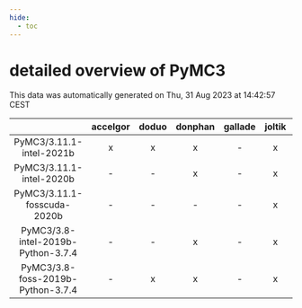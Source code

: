 ```yaml
---
hide:
  - toc
---
```


detailed overview of PyMC3
==========================


This data was automatically generated on Thu, 31 Aug 2023 at 14:42:57 CEST  

| |accelgor|doduo|donphan|gallade|joltik|skitty|swalot|victini|
| :---: | :---: | :---: | :---: | :---: | :---: | :---: | :---: | :---: |
|PyMC3/3.11.1-intel-2021b|x|x|x|-|x|x|x|x|
|PyMC3/3.11.1-intel-2020b|-|-|x|-|x|x|x|x|
|PyMC3/3.11.1-fosscuda-2020b|-|-|-|-|x|-|-|-|
|PyMC3/3.8-intel-2019b-Python-3.7.4|-|-|x|-|x|x|-|x|
|PyMC3/3.8-foss-2019b-Python-3.7.4|-|x|x|-|x|x|-|x|

